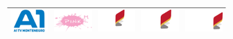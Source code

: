 | ![](https://raw.githubusercontent.com/RevGear/logo/master/Countries/ME/A1TV.png) | ![](https://raw.githubusercontent.com/RevGear/logo/master/Countries/ME/PinkM.png) | ![](https://raw.githubusercontent.com/RevGear/logo/master/Countries/ME/TVCG1.png) | ![](https://raw.githubusercontent.com/RevGear/logo/master/Countries/ME/TVCG2.png) | ![](https://raw.githubusercontent.com/RevGear/logo/master/Countries/ME/TVCGSat.png) | 
|:---:|:---:|:---:|:---:|:---:| 
